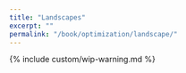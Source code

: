 ```yaml
---
title: "Landscapes"
excerpt: ""
permalink: "/book/optimization/landscape/"
---
```


{% include custom/wip-warning.md %}
